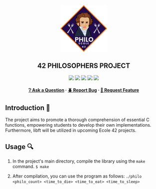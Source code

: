 <div align="center">
  <img src="img/philosophers.png" alt="Logo" width="150" height="150">
  <h2>42 PHILOSOPHERS PROJECT</h2>
    <a href= https://github.com/emre-mr246/42-evaluation><img src="https://img.shields.io/badge/score-125%20%2F%20100-success?style=for-the-badge"/></a>
    <a href= https://github.com/emre-mr246/42-evaluation><img src="https://img.shields.io/badge/circle-3-magenta?style=for-the-badge"/></a>
    <a href= https://github.com/emre-mr246/42-evaluation><img src="https://img.shields.io/badge/42-Evaluation-red?style=for-the-badge"/></a>
    <a href= https://github.com/emre-mr246/42-evaluation><img src="https://img.shields.io/github/last-commit/emre-mr246/42_ring3_philosophers?style=for-the-badge"/></a>
    <a href="https://42istanbul.com.tr/"><img src="https://img.shields.io/badge/42-ISTANBUL-white?style=for-the-badge"/></a>
   
<h4>
    <a href="https://github.com/emre-mr246/42_ring3_philosophers/issues">❔ Ask a Question</a>
  <span> · </span>
    <a href="https://github.com/emre-mr246/42_ring3_philosophers/issues">🪲 Report Bug</a>
  <span> · </span>
    <a href="https://github.com/emre-mr246/42_ring3_philosophers/issues">💬 Request Feature</a>
</h4>
</div>

## Introduction 🚀

The project aims to promote a thorough comprehension of essential C functions, empowering students to develop their own implementations. Furthermore, libft will be utilized in upcoming Ecole 42 projects.


## Usage 🔍

1.  In the project's main directory, compile the library using the `make` command.
   `$ make` 
    
2.  After compilation, you can use the program as follows:
    `./philo <philo_count> <time_to_die> <time_to_eat> <time_to_sleep>`
